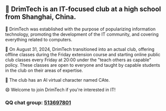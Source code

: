 ## 👋 DrimTech is an IT-focused club at a high school from Shanghai, China.

👀 DrimTech was established with the purpose of popularizing information technology, promoting the development of the IT community, and covering everything related to computers.

🌱 On August 31, 2024, DrimTech transitioned into an actual club, offering offline classes during the Friday extension course and starting online public club classes every Friday at 20:00 under the "teach others as capable" policy. These classes are open to everyone and taught by capable students in the club on their areas of expertise.

💞️ The club has an AI virtual character named CAte.

😄 Welcome to join DrimTech if you're interested in IT!

### QQ chat group: [513697801](https://qm.qq.com/cgi-bin/qm/qr?k=8awchfnad7q8OaF9COxJM3I0csir9MYt&jump_from=webapi&authKey=gU+k80BNPJGsHbHFs72KI7MwRFCaCSliBvdMPsDJjy6j1w5AQkjcL4KssFx3IDxC)

<!---
DrimTech-program/DrimTech-program is a ✨ special ✨ repository because its `README.md` (this file) appears on your GitHub profile.
You can click the Preview link to take a look at your changes.
--->
